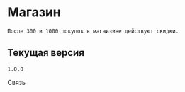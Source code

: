 # Магазин

    После 300 и 1000 покупок в магаизине действуют скидки.

## Текущая версия

    1.0.0

Связь

[мой вк]: (https://vk.com/id467454478)
